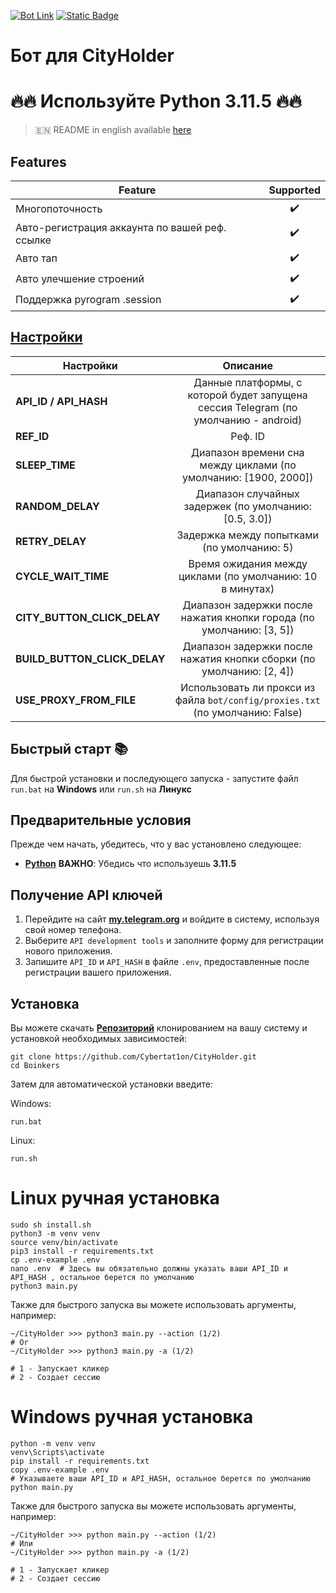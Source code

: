 [![Bot Link](https://img.shields.io/badge/Telegram-Bot_Link-blue?style=for-the-badge&logo=Telegram&logoColor=white)](https://t.me/cityholder/game?startapp=1197825376)
[![Static Badge](https://img.shields.io/badge/Telegram-Channel-Link?style=for-the-badge&logo=Telegram&logoColor=white&logoSize=auto&color=blue)](https://t.me/CyberToolz)

# Бот для CityHolder

# 🔥🔥 Используйте Python 3.11.5 🔥🔥

> 🇪🇳 README in english available [here](README-EN)

## Features  
| Feature                                                   				                                    |     Supported    |
|---------------------------------------------------------------------------------------------------|:----------------:|
| Многопоточность                                            			                                    |        ✔️        |
| Авто-регистрация аккаунта по вашей реф. ссылке                                                 		 |        ✔️        |
| Авто тап                                                   				                                   |        ✔️        |
| Авто улечшение строений                                                 				                      |        ✔️        |
| Поддержка pyrogram .session                     						                                            |        ✔️        |

## [Настройки](https://github.com/Cybertat1on/CityHolder.git/blob/main/.env-example)
| Настройки 				   	     	                      |                                    				 Описание                                    |
|----------------------------------------------|:-----------------------------------------------------------------------------------:|
| **API_ID / API_HASH**                        | Данные платформы, с которой будет запущена сессия Telegram (по умолчанию - android) |       
| **REF_ID**                                   |                                      Реф. ID		                                      |
| **SLEEP_TIME**                               |           Диапазон времени сна между циклами (по умолчанию: [1900, 2000])           |
| **RANDOM_DELAY**                             |               Диапазон случайных задержек (по умолчанию: [0.5, 3.0])                |
| **RETRY_DELAY**                              |                     Задержка между попытками (по умолчанию: 5)                      |
| **CYCLE_WAIT_TIME**                          |              Время ожидания между циклами (по умолчанию: 10 в минутах)              |
| **CITY_BUTTON_CLICK_DELAY**                  |        Диапазон задержки после нажатия кнопки города (по умолчанию: [3, 5])         |
| **BUILD_BUTTON_CLICK_DELAY**                 |        Диапазон задержки после нажатия кнопки сборки (по умолчанию: [2, 4])         |
| **USE_PROXY_FROM_FILE**                      |   Использовать ли прокси из файла `bot/config/proxies.txt` (по умолчанию: False)    |

## Быстрый старт 📚

Для быстрой установки и последующего запуска - запустите файл `run.bat` на **Windows** или `run.sh` на **Линукс**

## Предварительные условия
Прежде чем начать, убедитесь, что у вас установлено следующее:
- [**Python**](https://www.python.org/downloads/release/python-3115/) **ВАЖНО**: Убедись что используешь **3.11.5**

## Получение API ключей
1. Перейдите на сайт [**my.telegram.org**](https://my.telegram.org/auth) и войдите в систему, используя свой номер телефона.
2. Выберите `API development tools` и заполните форму для регистрации нового приложения.
3. Запишите `API_ID` и `API_HASH` в файле `.env`, предоставленные после регистрации вашего приложения.

## Установка
Вы можете скачать [**Репозиторий**](https://github.com/Cybertat1on/CityHolder) клонированием на вашу систему и установкой необходимых зависимостей:
```shell
git clone https://github.com/Cybertat1on/CityHolder.git
cd Boinkers
```

Затем для автоматической установки введите:

Windows:
```shell
run.bat
```

Linux:
```shell
run.sh
```

# Linux ручная установка
```shell
sudo sh install.sh
python3 -m venv venv
source venv/bin/activate
pip3 install -r requirements.txt
cp .env-example .env
nano .env  # Здесь вы обязательно должны указать ваши API_ID и API_HASH , остальное берется по умолчанию
python3 main.py
```

Также для быстрого запуска вы можете использовать аргументы, например:
```shell
~/CityHolder >>> python3 main.py --action (1/2)
# Or
~/CityHolder >>> python3 main.py -a (1/2)

# 1 - Запускает кликер
# 2 - Создает сессию
```


# Windows ручная установка
```shell
python -m venv venv
venv\Scripts\activate
pip install -r requirements.txt
copy .env-example .env
# Указываете ваши API_ID и API_HASH, остальное берется по умолчанию
python main.py
```

Также для быстрого запуска вы можете использовать аргументы, например:
```shell
~/CityHolder >>> python main.py --action (1/2)
# Или
~/CityHolder >>> python main.py -a (1/2)

# 1 - Запускает кликер
# 2 - Создает сессию
```

